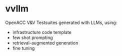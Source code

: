 # vvllm

OpenACC V&V Testsuites generated with LLMs, using:
- infrastructure code template
- few shot prompting
- retrieval-augmented generation
- fine tuning
